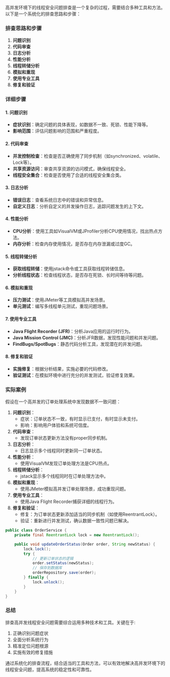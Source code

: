 <font style="color:rgba(0, 0, 0, 0.82);">高并发环境下的线程安全问题排查是一个复杂的过程，需要结合多种工具和方法。以下是一个系统化的排查思路和步骤：</font>

### <font style="color:rgba(0, 0, 0, 0.82);">排查思路和步骤</font>
1. **<font style="color:rgba(0, 0, 0, 0.82);">问题识别</font>**
2. **<font style="color:rgba(0, 0, 0, 0.82);">代码审查</font>**
3. **<font style="color:rgba(0, 0, 0, 0.82);">日志分析</font>**
4. **<font style="color:rgba(0, 0, 0, 0.82);">性能分析</font>**
5. **<font style="color:rgba(0, 0, 0, 0.82);">线程转储分析</font>**
6. **<font style="color:rgba(0, 0, 0, 0.82);">模拟和重现</font>**
7. **<font style="color:rgba(0, 0, 0, 0.82);">使用专业工具</font>**
8. **<font style="color:rgba(0, 0, 0, 0.82);">修复和验证</font>**

### <font style="color:rgba(0, 0, 0, 0.82);">详细步骤</font>
#### <font style="color:rgba(0, 0, 0, 0.82);">1. 问题识别</font>
+ **<font style="color:rgba(0, 0, 0, 0.82);">症状识别</font>**<font style="color:rgba(0, 0, 0, 0.82);">：确定问题的具体表现，如数据不一致、死锁、性能下降等。</font>
+ **<font style="color:rgba(0, 0, 0, 0.82);">影响范围</font>**<font style="color:rgba(0, 0, 0, 0.82);">：评估问题影响的范围和严重程度。</font>

#### <font style="color:rgba(0, 0, 0, 0.82);">2. 代码审查</font>
+ **<font style="color:rgba(0, 0, 0, 0.82);">并发控制检查</font>**<font style="color:rgba(0, 0, 0, 0.82);">：检查是否正确使用了同步机制（如synchronized、volatile、Lock等）。</font>
+ **<font style="color:rgba(0, 0, 0, 0.82);">共享资源访问</font>**<font style="color:rgba(0, 0, 0, 0.82);">：审查共享资源的访问模式，确保线程安全。</font>
+ **<font style="color:rgba(0, 0, 0, 0.82);">线程安全集合</font>**<font style="color:rgba(0, 0, 0, 0.82);">：检查是否使用了合适的线程安全集合类。</font>

#### <font style="color:rgba(0, 0, 0, 0.82);">3. 日志分析</font>
+ **<font style="color:rgba(0, 0, 0, 0.82);">错误日志</font>**<font style="color:rgba(0, 0, 0, 0.82);">：查看系统日志中的错误和异常信息。</font>
+ **<font style="color:rgba(0, 0, 0, 0.82);">自定义日志</font>**<font style="color:rgba(0, 0, 0, 0.82);">：分析自定义的并发操作日志，追踪问题发生的上下文。</font>

#### <font style="color:rgba(0, 0, 0, 0.82);">4. 性能分析</font>
+ **<font style="color:rgba(0, 0, 0, 0.82);">CPU分析</font>**<font style="color:rgba(0, 0, 0, 0.82);">：使用工具如VisualVM或JProfiler分析CPU使用情况，找出热点方法。</font>
+ **<font style="color:rgba(0, 0, 0, 0.82);">内存分析</font>**<font style="color:rgba(0, 0, 0, 0.82);">：检查内存使用情况，是否存在内存泄漏或过度GC。</font>

#### <font style="color:rgba(0, 0, 0, 0.82);">5. 线程转储分析</font>
+ **<font style="color:rgba(0, 0, 0, 0.82);">获取线程转储</font>**<font style="color:rgba(0, 0, 0, 0.82);">：使用jstack命令或工具获取线程转储信息。</font>
+ **<font style="color:rgba(0, 0, 0, 0.82);">分析线程状态</font>**<font style="color:rgba(0, 0, 0, 0.82);">：检查线程状态，是否存在死锁、长时间等待等问题。</font>

#### <font style="color:rgba(0, 0, 0, 0.82);">6. 模拟和重现</font>
+ **<font style="color:rgba(0, 0, 0, 0.82);">压力测试</font>**<font style="color:rgba(0, 0, 0, 0.82);">：使用JMeter等工具模拟高并发场景。</font>
+ **<font style="color:rgba(0, 0, 0, 0.82);">单元测试</font>**<font style="color:rgba(0, 0, 0, 0.82);">：编写多线程单元测试，重现问题场景。</font>

#### <font style="color:rgba(0, 0, 0, 0.82);">7. 使用专业工具</font>
+ **<font style="color:rgba(0, 0, 0, 0.82);">Java Flight Recorder (JFR)</font>**<font style="color:rgba(0, 0, 0, 0.82);">：分析Java应用的运行时行为。</font>
+ **<font style="color:rgba(0, 0, 0, 0.82);">Java Mission Control (JMC)</font>**<font style="color:rgba(0, 0, 0, 0.82);">：分析JFR数据，发现性能问题和并发问题。</font>
+ **<font style="color:rgba(0, 0, 0, 0.82);">FindBugs/SpotBugs</font>**<font style="color:rgba(0, 0, 0, 0.82);">：静态代码分析工具，发现潜在的并发问题。</font>

#### <font style="color:rgba(0, 0, 0, 0.82);">8. 修复和验证</font>
+ **<font style="color:rgba(0, 0, 0, 0.82);">实施修复</font>**<font style="color:rgba(0, 0, 0, 0.82);">：根据分析结果，实施必要的代码修改。</font>
+ **<font style="color:rgba(0, 0, 0, 0.82);">验证测试</font>**<font style="color:rgba(0, 0, 0, 0.82);">：在模拟环境中进行充分的并发测试，验证修复效果。</font>

### <font style="color:rgba(0, 0, 0, 0.82);">实际案例</font>
<font style="color:rgba(0, 0, 0, 0.82);">假设在一个高并发的订单处理系统中发现数据不一致问题：</font>

1. **<font style="color:rgba(0, 0, 0, 0.82);">问题识别</font>**<font style="color:rgba(0, 0, 0, 0.82);">：</font>
    - <font style="color:rgba(0, 0, 0, 0.82);">症状：订单状态不一致，有时显示已支付，有时显示未支付。</font>
    - <font style="color:rgba(0, 0, 0, 0.82);">影响：影响用户体验和系统可信度。</font>
2. **<font style="color:rgba(0, 0, 0, 0.82);">代码审查</font>**<font style="color:rgba(0, 0, 0, 0.82);">：</font>
    - <font style="color:rgba(0, 0, 0, 0.82);">发现订单状态更新方法没有proper同步机制。</font>
3. **<font style="color:rgba(0, 0, 0, 0.82);">日志分析</font>**<font style="color:rgba(0, 0, 0, 0.82);">：</font>
    - <font style="color:rgba(0, 0, 0, 0.82);">日志显示多个线程同时更新同一订单状态。</font>
4. **<font style="color:rgba(0, 0, 0, 0.82);">性能分析</font>**<font style="color:rgba(0, 0, 0, 0.82);">：</font>
    - <font style="color:rgba(0, 0, 0, 0.82);">使用VisualVM发现订单处理方法是CPU热点。</font>
5. **<font style="color:rgba(0, 0, 0, 0.82);">线程转储分析</font>**<font style="color:rgba(0, 0, 0, 0.82);">：</font>
    - <font style="color:rgba(0, 0, 0, 0.82);">jstack显示多个线程同时在订单处理方法中。</font>
6. **<font style="color:rgba(0, 0, 0, 0.82);">模拟和重现</font>**<font style="color:rgba(0, 0, 0, 0.82);">：</font>
    - <font style="color:rgba(0, 0, 0, 0.82);">使用JMeter模拟高并发订单处理场景，成功重现问题。</font>
7. **<font style="color:rgba(0, 0, 0, 0.82);">使用专业工具</font>**<font style="color:rgba(0, 0, 0, 0.82);">：</font>
    - <font style="color:rgba(0, 0, 0, 0.82);">使用Java Flight Recorder捕获详细的线程行为。</font>
8. **<font style="color:rgba(0, 0, 0, 0.82);">修复和验证</font>**<font style="color:rgba(0, 0, 0, 0.82);">：</font>
    - <font style="color:rgba(0, 0, 0, 0.82);">修复：为订单状态更新添加适当的同步机制（如使用ReentrantLock）。</font>
    - <font style="color:rgba(0, 0, 0, 0.82);">验证：重新进行并发测试，确认数据一致性问题已解决。</font>

```java
public class OrderService {  
    private final ReentrantLock lock = new ReentrantLock();  

    public void updateOrderStatus(Order order, String newStatus) {  
        lock.lock();  
        try {  
            // 更新订单状态的逻辑  
            order.setStatus(newStatus);  
            // 保存到数据库  
            orderRepository.save(order);  
        } finally {  
            lock.unlock();  
        }  
    }  
}
```

### <font style="color:rgba(0, 0, 0, 0.82);">总结</font>
<font style="color:rgba(0, 0, 0, 0.82);">排查高并发线程安全问题需要综合运用多种技术和工具。关键在于:</font>

1. <font style="color:rgba(0, 0, 0, 0.82);">正确识别问题症状</font>
2. <font style="color:rgba(0, 0, 0, 0.82);">全面分析系统行为</font>
3. <font style="color:rgba(0, 0, 0, 0.82);">精准定位问题根源</font>
4. <font style="color:rgba(0, 0, 0, 0.82);">实施有效的修复措施</font>

<font style="color:rgba(0, 0, 0, 0.82);">通过系统化的排查流程，结合适当的工具和方法，可以有效地解决高并发环境下的线程安全问题，提高系统的稳定性和可靠性。</font>

